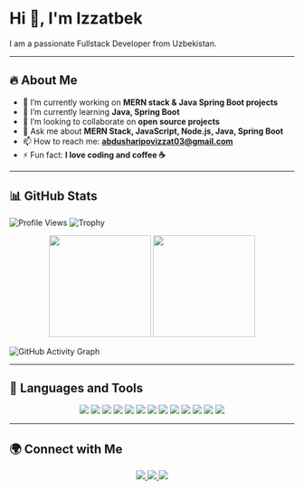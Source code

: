 # Hi 👋, I'm Izzatbek
I am a passionate Fullstack Developer from Uzbekistan.

---

## 🔥 About Me

- 🔭 I’m currently working on **MERN stack & Java Spring Boot projects**
- 🌱 I’m currently learning **Java, Spring Boot**
- 👯 I’m looking to collaborate on **open source projects**
- 💬 Ask me about **MERN Stack, JavaScript, Node.js, Java, Spring Boot**
- 📫 How to reach me: **abdusharipovizzat03@gmail.com**
- ⚡ Fun fact: **I love coding and coffee ☕**

---

## 📊 GitHub Stats

![Profile Views](https://komarev.com/ghpvc/?username=IncridableAcuman&color=blue)
![Trophy](https://github-profile-trophy.vercel.app/?username=IncridableAcuman&theme=onedark)

<div align="center">
  <img height="180em" src="https://github-readme-stats.vercel.app/api?username=IncridableAcuman&show_icons=true&theme=radical" />
  <img height="180em" src="https://github-readme-stats.vercel.app/api/top-langs/?username=IncridableAcuman&layout=compact&theme=radical" />
</div>

![GitHub Activity Graph](https://github-readme-activity-graph.vercel.app/graph?username=IncridableAcuman&theme=react-dark)

---

## 🚀 Languages and Tools

<div align="center"> <img src="https://img.shields.io/badge/HTML5-E34F26?style=for-the-badge&logo=html5&logoColor=white" /> <img src="https://img.shields.io/badge/CSS3-1572B6?style=for-the-badge&logo=css3&logoColor=white" /> <img src="https://img.shields.io/badge/JavaScript-F7DF1E?style=for-the-badge&logo=javascript&logoColor=black" /> <img src="https://img.shields.io/badge/TypeScript-007ACC?style=for-the-badge&logo=typescript&logoColor=white" /> <img src="https://img.shields.io/badge/React-20232A?style=for-the-badge&logo=react&logoColor=61DAFB" /> <img src="https://img.shields.io/badge/Node.js-43853D?style=for-the-badge&logo=node.js&logoColor=white" /> <img src="https://img.shields.io/badge/Express.js-404D59?style=for-the-badge" /> <img src="https://img.shields.io/badge/MongoDB-4EA94B?style=for-the-badge&logo=mongodb&logoColor=white" /> <img src="https://img.shields.io/badge/Postman-FF6C37?style=for-the-badge&logo=postman&logoColor=white" /> <img src="https://img.shields.io/badge/Java-007396?style=for-the-badge&logo=java&logoColor=white" /> <img src="https://img.shields.io/badge/Spring%20Boot-6DB33F?style=for-the-badge&logo=spring&logoColor=white" /> <img src="https://img.shields.io/badge/C++-00599C?style=for-the-badge&logo=c%2B%2B&logoColor=white" /> <img src="https://img.shields.io/badge/Docker-2496ED?style=for-the-badge&logo=docker&logoColor=white" /> </div>

---

## 🌍 Connect with Me

<div align="center">
  <a href="https://t.me/Izzat_9011">
    <img src="https://img.shields.io/badge/Telegram-2CA5E0?style=for-the-badge&logo=telegram&logoColor=white" />
  </a>
  <a href="https://www.linkedin.com/in/izzatbek-abdusharipov-300a20275/">
    <img src="https://img.shields.io/badge/LinkedIn-0077B5?style=for-the-badge&logo=linkedin&logoColor=white" />
  </a>
  <a href="mailto:abdusharipovizzat03@gmail.com">
    <img src="https://img.shields.io/badge/Gmail-D14836?style=for-the-badge&logo=gmail&logoColor=white" />
  </a>
</div>
